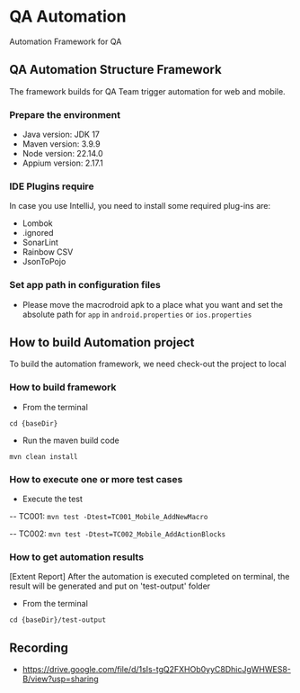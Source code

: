 # QA Automation

Automation Framework for QA

## QA Automation Structure Framework

The framework builds for QA Team trigger automation for web and mobile. 

### Prepare the environment

- Java version: JDK 17
- Maven version: 3.9.9
- Node version: 22.14.0
- Appium version: 2.17.1

### IDE Plugins require

In case you use IntelliJ, you need to install some required plug-ins are:

- Lombok
- .ignored
- SonarLint
- Rainbow CSV
- JsonToPojo

### Set app path in configuration files

- Please move the macrodroid apk to a place what you want and set the absolute path for `app` in `android.properties` or `ios.properties`

## How to build Automation project

To build the automation framework, we need check-out the project to local

### How to build framework

- From the terminal

`cd {baseDir}`

- Run the maven build code

`mvn clean install`

### How to execute one or more test cases

- Execute the test

-- TC001: `mvn test -Dtest=TC001_Mobile_AddNewMacro`

-- TC002: `mvn test -Dtest=TC002_Mobile_AddActionBlocks`

### How to get automation results

[Extent Report] After the automation is executed completed on terminal, the result will be generated and put on 'test-output' folder

- From the terminal

`cd {baseDir}/test-output`

## Recording
- https://drive.google.com/file/d/1sIs-tgQ2FXHOb0yyC8DhicJgWHWES8-B/view?usp=sharing

